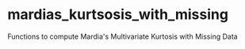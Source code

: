 # mardias_kurtsosis_with_missing
Functions to compute Mardia's Multivariate Kurtosis with Missing Data
